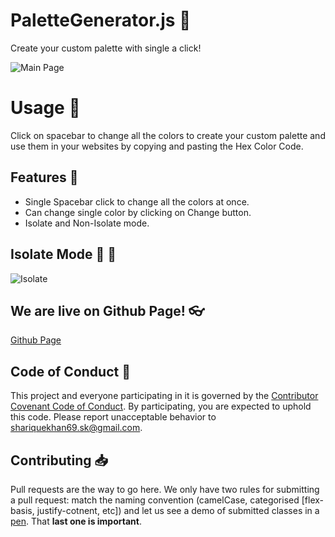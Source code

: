 # PaletteGenerator.js :art:
Create your custom palette with single a click!

![Main Page](https://i.ibb.co/sy9YKYw/main.png)

# Usage :thinking:
Click on spacebar to change all the colors to create your custom palette and use them in your websites by copying and pasting the Hex Color Code.

## Features :gem:
- Single Spacebar click to change all the colors at once.
- Can change single color by clicking on Change button.
- Isolate and Non-Isolate mode.

## Isolate Mode :barber: :barber:
![Isolate](https://i.ibb.co/txfcmS1/isolate.png)

## We are live on Github Page! 👓

[Github Page](https://shariquekhan1997.github.io/PaletteGenerator.js/)
## Code of Conduct :scroll:

This project and everyone participating in it is governed by the [Contributor Covenant Code of Conduct](CODE_OF_CONDUCT.md). By participating, you are expected to uphold this code. Please report unacceptable behavior to [shariquekhan69.sk@gmail.com](mailto:shariquekhan69.sk@gmail.com).

## Contributing :inbox_tray:

Pull requests are the way to go here. We only have two rules for submitting a pull request: match the naming convention (camelCase, categorised [flex-basis, justify-cotnent, etc]) and let us see a demo of submitted classes in a [pen](http://codepen.io). That **last one is important**.
